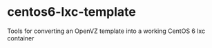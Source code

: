 centos6-lxc-template
====================

Tools for converting an OpenVZ template into a working CentOS 6 lxc container
